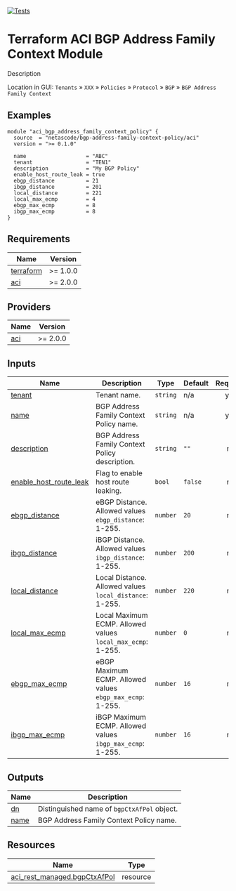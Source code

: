 <!-- BEGIN_TF_DOCS -->
[![Tests](https://github.com/netascode/terraform-aci-bgp-address-family-context-policy/actions/workflows/test.yml/badge.svg)](https://github.com/netascode/terraform-aci-bgp-address-family-context-policy/actions/workflows/test.yml)

# Terraform ACI BGP Address Family Context Module

Description

Location in GUI:
`Tenants` » `XXX` » `Policies` » `Protocol` » `BGP` » `BGP Address Family Context`

## Examples

```hcl
module "aci_bgp_address_family_context_policy" {
  source  = "netascode/bgp-address-family-context-policy/aci"
  version = ">= 0.1.0"

  name                   = "ABC"
  tenant                 = "TEN1"
  description            = "My BGP Policy"
  enable_host_route_leak = true
  ebgp_distance          = 21
  ibgp_distance          = 201
  local_distance         = 221
  local_max_ecmp         = 4
  ebgp_max_ecmp          = 8
  ibgp_max_ecmp          = 8
}
```

## Requirements

| Name | Version |
|------|---------|
| <a name="requirement_terraform"></a> [terraform](#requirement\_terraform) | >= 1.0.0 |
| <a name="requirement_aci"></a> [aci](#requirement\_aci) | >= 2.0.0 |

## Providers

| Name | Version |
|------|---------|
| <a name="provider_aci"></a> [aci](#provider\_aci) | >= 2.0.0 |

## Inputs

| Name | Description | Type | Default | Required |
|------|-------------|------|---------|:--------:|
| <a name="input_tenant"></a> [tenant](#input\_tenant) | Tenant name. | `string` | n/a | yes |
| <a name="input_name"></a> [name](#input\_name) | BGP Address Family Context Policy name. | `string` | n/a | yes |
| <a name="input_description"></a> [description](#input\_description) | BGP Address Family Context Policy description. | `string` | `""` | no |
| <a name="input_enable_host_route_leak"></a> [enable\_host\_route\_leak](#input\_enable\_host\_route\_leak) | Flag to enable host route leaking. | `bool` | `false` | no |
| <a name="input_ebgp_distance"></a> [ebgp\_distance](#input\_ebgp\_distance) | eBGP Distance. Allowed values `ebgp_distance`: 1-255. | `number` | `20` | no |
| <a name="input_ibgp_distance"></a> [ibgp\_distance](#input\_ibgp\_distance) | iBGP Distance. Allowed values `ibgp_distance`: 1-255. | `number` | `200` | no |
| <a name="input_local_distance"></a> [local\_distance](#input\_local\_distance) | Local Distance. Allowed values `local_distance`: 1-255. | `number` | `220` | no |
| <a name="input_local_max_ecmp"></a> [local\_max\_ecmp](#input\_local\_max\_ecmp) | Local Maximum ECMP. Allowed values `local_max_ecmp`: 1-255. | `number` | `0` | no |
| <a name="input_ebgp_max_ecmp"></a> [ebgp\_max\_ecmp](#input\_ebgp\_max\_ecmp) | eBGP Maximum ECMP. Allowed values `ebgp_max_ecmp`: 1-255. | `number` | `16` | no |
| <a name="input_ibgp_max_ecmp"></a> [ibgp\_max\_ecmp](#input\_ibgp\_max\_ecmp) | iBGP Maximum ECMP. Allowed values `ibgp_max_ecmp`: 1-255. | `number` | `16` | no |

## Outputs

| Name | Description |
|------|-------------|
| <a name="output_dn"></a> [dn](#output\_dn) | Distinguished name of `bgpCtxAfPol` object. |
| <a name="output_name"></a> [name](#output\_name) | BGP Address Family Context Policy name. |

## Resources

| Name | Type |
|------|------|
| [aci_rest_managed.bgpCtxAfPol](https://registry.terraform.io/providers/CiscoDevNet/aci/latest/docs/resources/rest_managed) | resource |
<!-- END_TF_DOCS -->